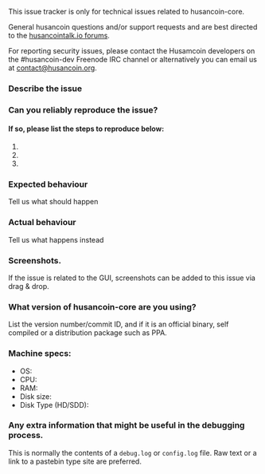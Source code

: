 <!--- Remove sections that do not apply -->

This issue tracker is only for technical issues related to husancoin-core.

General husancoin questions and/or support requests and are best directed to the [husancointalk.io forums](https://husancointalk.io/).

For reporting security issues, please contact the Husamcoin developers on the #husancoin-dev Freenode IRC channel or alternatively you can email us at contact@husancoin.org.

### Describe the issue

### Can you reliably reproduce the issue?
#### If so, please list the steps to reproduce below:
1.
2.
3.

### Expected behaviour
Tell us what should happen

### Actual behaviour
Tell us what happens instead

### Screenshots.
If the issue is related to the GUI, screenshots can be added to this issue via drag & drop.

### What version of husancoin-core are you using?
List the version number/commit ID, and if it is an official binary, self compiled or a distribution package such as PPA.

### Machine specs:
- OS:
- CPU:
- RAM:
- Disk size:
- Disk Type (HD/SDD):

### Any extra information that might be useful in the debugging process.
This is normally the contents of a `debug.log` or `config.log` file. Raw text or a link to a pastebin type site are preferred.
